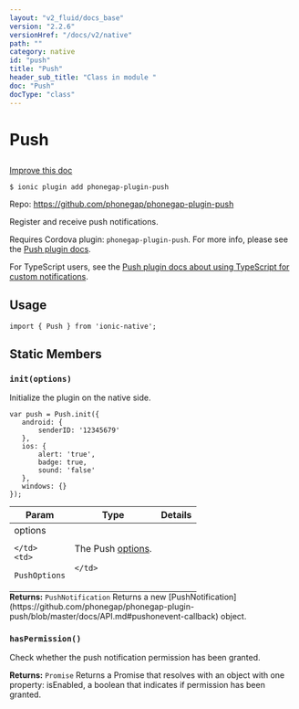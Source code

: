 ```yaml
---
layout: "v2_fluid/docs_base"
version: "2.2.6"
versionHref: "/docs/v2/native"
path: ""
category: native
id: "push"
title: "Push"
header_sub_title: "Class in module "
doc: "Push"
docType: "class"
---
```








<h1 class="api-title">
  
  Push
  

  

  

</h1>

<a class="improve-v2-docs" href="http://github.com/driftyco/ionic-native/edit/master/src/plugins/push.ts#L271">
  Improve this doc
</a>



<!-- decorators -->


<pre><code>$ ionic plugin add phonegap-plugin-push</code></pre>
<p>Repo:
  <a href="https://github.com/phonegap/phonegap-plugin-push">
    https://github.com/phonegap/phonegap-plugin-push
  </a>
</p>

<!-- description -->

<p>Register and receive push notifications.</p>
<p>Requires Cordova plugin: <code>phonegap-plugin-push</code>. For more info, please see the <a href="https://github.com/phonegap/phonegap-plugin-push">Push plugin docs</a>.</p>
<p>For TypeScript users, see the <a href="https://github.com/phonegap/phonegap-plugin-push/blob/master/docs/TYPESCRIPT.md">Push plugin docs about using TypeScript for custom notifications</a>.</p>



<!-- @usage tag -->

<h2>Usage</h2>

<pre><code class="lang-typescript">import { Push } from &#39;ionic-native&#39;;
</code></pre>




<!-- @property tags -->


<h2>Static Members</h2>

<div id="init"></div>
<h3><code>init(options)</code>
  
</h3>




Initialize the plugin on the native side.

```
var push = Push.init({
   android: {
       senderID: '12345679'
   },
   ios: {
       alert: 'true',
       badge: true,
       sound: 'false'
   },
   windows: {}
});
```



<table class="table param-table" style="margin:0;">
  <thead>
  <tr>
    <th>Param</th>
    <th>Type</th>
    <th>Details</th>
  </tr>
  </thead>
  <tbody>
  
  <tr>
    <td>
      options
      
      
    </td>
    <td>
      
<code>PushOptions</code>
    </td>
    <td>
      <p>The Push <a href="https://github.com/phonegap/phonegap-plugin-push/blob/master/docs/API.md#parameters">options</a>.</p>

      
    </td>
  </tr>
  
  </tbody>
</table>





<div class="return-value" markdown="1">
  <i class="icon ion-arrow-return-left"></i>
  <b>Returns:</b> 
<code>PushNotification</code> Returns a new [PushNotification](https://github.com/phonegap/phonegap-plugin-push/blob/master/docs/API.md#pushonevent-callback) object.
</div>



<div id="hasPermission"></div>
<h3><code>hasPermission()</code>
  
</h3>


Check whether the push notification permission has been granted.






<div class="return-value" markdown="1">
  <i class="icon ion-arrow-return-left"></i>
  <b>Returns:</b> 
<code>Promise</code> Returns a Promise that resolves with an object with one property: isEnabled, a boolean that indicates if permission has been granted.
</div>




<!-- methods on the class -->



<!-- other classes -->

<!-- end other classes -->

<!-- interfaces -->

<!-- end interfaces -->

<!-- related link --><!-- end content block -->


<!-- end body block -->

